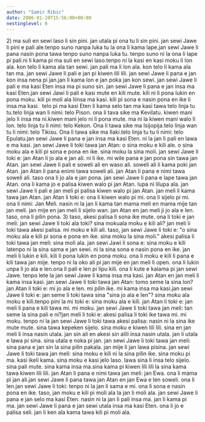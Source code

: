 ```yaml
---
author: "Samir Ribic"
date: 2006-01-20T15:56:00+00:00
nestinglevel: 0
---
```

2) ma suli en sewi laso li sin pini. jan utala pi ona tu li sin pini. jan sewi Jawe li pini e pali ale.tenpo suno nanpa luka tu la ona li kama lape.jan sewi Jawe li pana nasin pona tawa tenpo suno nanpa luka tu. tenpo suno ni la ona li lape pi pali.ni li kama pi ma suli en sewi laso.tenpo ni la kasi en kasi moku li lon ala. kon telo li kama ala tan sewi. jan pali ma li lon ala. kon telo li kama ala tan ma. jan sewi Jawe li pali e jan pi kiwen lili lili. jan sewi Jawe li pana e jan kon insa nena pi jan.jan li kama lon e jan poka jan kon sewi. jan sewi Jawe li pali e ma kasi Eten insa ma pi suno sin. jan sewi Jawe li pana e jan insa ma kasi Eten.jan sewi Jawi li pali e kasi mute en kili mute. kili ni li pona lukin en pona moku. kili pi moli ala liinsa ma kasi. kili pi sona e nasin pona en ike li insa ma kasi.  telo pi ma kasi Eten li kama selo tan ma kasi tawa telo linja tu tu.telo linja wan li nimi: telo Pison. ona li tava sike ma Kevilatu. kiwen mani jelo li insa ma ni.kiwen mani jelo ni li pona mute. ma ni la kiwen mani walo li lon. telo linja tu li nimi: telo Kekon. Ona li tawa sike ma Isijopija.telo linja wan tu li nimi: telo Tikisu. Ona li tawa sike ma Ilaki.telo linja tu tu li nimi: telo Epulatu.jan sewi Jawe li pana e jan insa ma kasi Eten. ni la jan li pali en lawa e ma kasi. jan sewi Jawe li toki tawa jan Atan: o sina moku e kili ale. o sina moku ala e kili pi sona e pona en ike. sina moku la sina moli. jan sewi Jawe li toki e: jan Atan li jo ala e jan ali. ni li ike. mi wile pana e jan pona sin tawa jan Atan. jan sewi Jawe li pali e soweli ali en waso ali. soweli ali li kama poki jan Atan. jan Atan li pana enimi tawa soweli ali. jan Atan li pana e nimi tawa soweli ali. taso ona li jo ala e jan pona. jan sewi Jawe li pana e lape tawa jan Atan. ona li kama jo e palisa kiwen walo pi jan Atan. lupa ni lilupa ala. jan sewi Jawe li pali e jan meli pi palisa kiwen walo pi jan Atan. jan meli li kama tawa jan Atan. jan Atan li toki e: ona li kiwen walo pi mi. ona li sijelo pi mi. ona li nimi: Jan Meli. nasin ni la jan li kama tan mama meli en mama mije tan jan meli. jan mije en jan meli li sijelo wan. jan Atan en jan meli ji jo ala e len. taso, ona li pilin pona. 3) taso, akesi palisa li sona ike mute. ona li toki e jan meli: jan sewi Jawe li toki ala toki? sina mokuala moku e kili ali? jan meli li toki tawa akesi palisa. mi moku e kili ali. taso, jan sewi Jawe li toki e: "o sina moku ala e kili pi sona e pona en ike. sina moku la sina moli." akesi palisa li toki tawa jan meli: sina moli ala. jan sewi Jawi li sona e: sina moku e kili latenpo ni la sina sama e jan sewi. ni la sina sona e nasin pona en ike. jan meli li lukin e kili. kili li pona lukin en pona moku. ona li moku e kili li pana e kili tawa jan mije. tenpo ni la oko ali pi jan mije en jan meli li open. ona li lukin unpa li jo ala e len.ona li pali e len pi lipu kili. ona li kute e kalama pi jan sewi Jawe. tenpo lete la jan sewi Jawe li kama insa ma kasi. jan Atan en jan meli li kama insa kasi. jan sewi Jawe li toki tawa jan Atan: tomo seme la sina lon?jan Atan li toki e: mi jo ala e len. mi pilin ike. mi kama insa ma kasi.jan sewi Jawe li toki e: jan seme li toki tawa sina "sina jo ala e len"? sina moku ala moku e kili.tenpo pini la mi toki e: sina moku ala e kili. jan Atan li toki e: jan meli li pana e kili tawa mi. mi moku. jan sewi Jawe li toki tawa jan meli: tan seme la sina pali e ni?jan meli li toki e: akesi palisa li toki ike tawa mi. mi moku. tenpo ni la jan sewi Jawe li toki tawa akesi palisa: nasin ni la sina ike mute mute. sina tawa kepeken sijelo. sina moku e kiwen lili lili. sina en jan meli li insa nasin utala. jan sin ali en akesi sin alili insa nasin utala. jan li utala e lawa pi sina. sina utala e noka pi jan. jan sewi Jawe li toki tawa jan meli: sina pana e jan sin la sina pilin pakala. jan mije li jan lawa pisina. jan sewi Jawe li toki tawa jan meli: sina moku e kili ni la sina pilin ike. sina moku pi ma. kasi ikeli kama. sina moku e kasi jelo laso. lawa sina li insa telo sijelo. sina pali mute. sina kama insa ma.sina kama pi kiwen lili lili la sina kama tawa kiwen lili lili. jan Atan li pana e nimi tawa jan meli: jan Ewa. ona li mama pi jan ali.jan sewi Jawe li pana tawa jan Atan en jan Ewa e len soweli. ona li len.jan sewi Jawe li toki: tenpo ni la jan li sama e mi. ona li sona e nasin pona en ike. taso, jan moku e kili pi moli ala la jan li moli ala. jan sewi Jawe li pana e jan selo ma kasi Eten. nasin ni la jan li pali insa ma. jan li kama pi ma. jan sewi Jawe li pana e jan sewi utala insa ma kasi Eten. ona li jo e palisa seli. jan li ken ala kama tawa kili pi moli ala.
